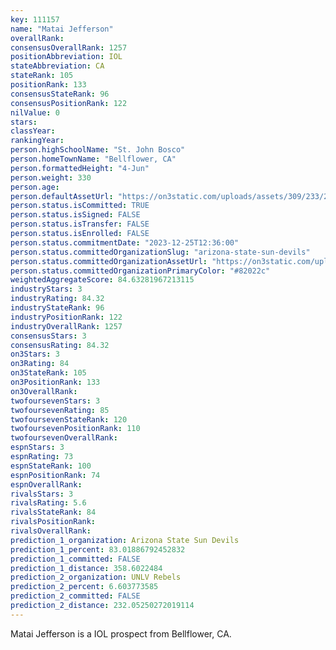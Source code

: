 ```yaml
---
key: 111157
name: "Matai Jefferson"
overallRank: 
consensusOverallRank: 1257
positionAbbreviation: IOL
stateAbbreviation: CA
stateRank: 105
positionRank: 133
consensusStateRank: 96
consensusPositionRank: 122
nilValue: 0
stars: 
classYear: 
rankingYear: 
person.highSchoolName: "St. John Bosco"
person.homeTownName: "Bellflower, CA"
person.formattedHeight: "4-Jun"
person.weight: 330
person.age: 
person.defaultAssetUrl: "https://on3static.com/uploads/assets/309/233/233309.png"
person.status.isCommitted: TRUE
person.status.isSigned: FALSE
person.status.isTransfer: FALSE
person.status.isEnrolled: FALSE
person.status.commitmentDate: "2023-12-25T12:36:00"
person.status.committedOrganizationSlug: "arizona-state-sun-devils"
person.status.committedOrganizationAssetUrl: "https://on3static.com/uploads/assets/751/149/149751.svg"
person.status.committedOrganizationPrimaryColor: "#82022c"
weightedAggregateScore: 84.63281967213115
industryStars: 3
industryRating: 84.32
industryStateRank: 96
industryPositionRank: 122
industryOverallRank: 1257
consensusStars: 3
consensusRating: 84.32
on3Stars: 3
on3Rating: 84
on3StateRank: 105
on3PositionRank: 133
on3OverallRank: 
twofoursevenStars: 3
twofoursevenRating: 85
twofoursevenStateRank: 120
twofoursevenPositionRank: 110
twofoursevenOverallRank: 
espnStars: 3
espnRating: 73
espnStateRank: 100
espnPositionRank: 74
espnOverallRank: 
rivalsStars: 3
rivalsRating: 5.6
rivalsStateRank: 84
rivalsPositionRank: 
rivalsOverallRank: 
prediction_1_organization: Arizona State Sun Devils
prediction_1_percent: 83.01886792452832
prediction_1_committed: FALSE
prediction_1_distance: 358.6022484
prediction_2_organization: UNLV Rebels
prediction_2_percent: 6.603773585
prediction_2_committed: FALSE
prediction_2_distance: 232.05250272019114
---
```

Matai Jefferson is a IOL prospect from Bellflower, CA.